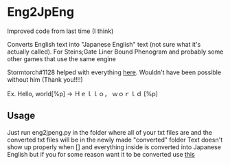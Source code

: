 # Eng2JpEng
Improved code from last time (I think) 

Converts English text into "Japanese English" text (not sure what it's actually called). For Steins;Gate Liner Bound Phenogram and probably some other games that use the same engine

Stormtorch#1128 helped with everything [here](https://github.com/HoodedTissue/Eng2JpEng/blob/main/eng2jpeng.py#L19-L37). Wouldn't have been possible without him (Thank you!!!!)

Ex.
Hello, world[%p] -> Ｈｅｌｌｏ， ｗｏｒｌｄ [%p]

## Usage
Just run eng2jpeng.py in the folder where all of your txt files are and the converted txt files will be in the newly made "converted" folder
Text doesn't show up properly when [] and everything inside is converted into Japanese English but if you for some reason want it to be converted use [this](https://github.com/HoodedTissue/Eng2JpEng/blob/main/Extra/engTWOjpeng.py)
